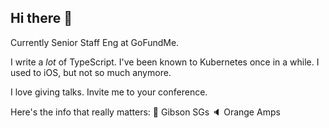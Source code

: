 ## Hi there 🤘

Currently Senior Staff Eng at GoFundMe.

I write a *lot* of TypeScript. I've been known to Kubernetes once in a while. I used to iOS, but not so much anymore.

I love giving talks. Invite me to your conference.

Here's the info that really matters:
🎸 Gibson SGs
🔈 Orange Amps
